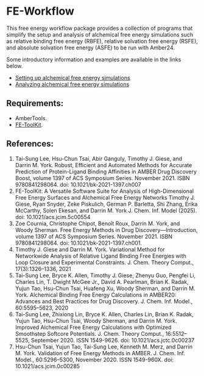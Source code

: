 # FE-Workflow

This free energy workflow package provides a collection of programs that simplify the setup and analysis of alchemical free energy simulations such as relative binding free energy (RBFE), relative solvation free energy (RSFE), and absolute solvation free energy (ASFE) to be run with Amber24.

Some introductory information and examples are available in the links below.

 - [Setting up alchemical free energy simulations](https://ambertutorials-rutgerslbsr-c744272d5a9c1169e0dc9e19b8d800019105.gitlab.io/workshop/05_afeSims/03_asfe.html)
 - [Analyzing alchemical free energy simulations](https://ambertutorials-rutgerslbsr-c744272d5a9c1169e0dc9e19b8d800019105.gitlab.io/workshop/05_afeSims/04_rbfe.html)


## Requirements:

 - AmberTools.
 - [FE-ToolKit](https://gitlab.com/RutgersLBSR/fe-toolkit).

## References:

1. Tai-Sung Lee, Hsu-Chun Tsai, Abir Ganguly, Timothy J. Giese, and Darrin M. York. Robust, Efficient
and Automated Methods for Accurate Prediction of Protein-Ligand Binding Affinities in AMBER Drug
Discovery Boost, volume 1397 of ACS Symposium Series. November 2021. ISBN 9780841298064. doi:
10.1021/bk-2021-1397.ch007
2. FE-ToolKit: A Versatile Software Suite for Analysis of High-Dimensional Free Energy Surfaces and Alchemical Free Energy Networks Timothy J. Giese, Ryan Snyder, Zeke Piskulich, German P. Barletta, Shi Zhang, Erika McCarthy, Solen Ekesan, and Darrin M. York J. Chem. Inf. Model (2025). doi: 10.1021/acs.jcim.5c00554
3. Zoe Cournia, Christophe Chipot, Benoît Roux, Darrin M. York, and Woody Sherman. Free Energy
Methods in Drug Discovery—Introduction, volume 1397 of ACS Symposium Series. November 2021.
ISBN 9780841298064. doi: 10.1021/bk-2021-1397.ch001.
4. Timothy J. Giese and Darrin M. York. Variational Method for Networkwide Analysis of Relative
Ligand Binding Free Energies with Loop Closure and Experimental Constraints. J. Chem. Theory
Comput., 17(3):1326–1336, 2021
5. Tai-Sung Lee, Bryce K. Allen, Timothy J. Giese, Zhenyu Guo, Pengfei Li, Charles Lin, T. Dwight McGee
Jr., David A. Pearlman, Brian K. Radak, Yujun Tao, Hsu-Chun Tsai, Huafeng Xu, Woody Sherman,
and Darrin M. York. Alchemical Binding Free Energy Calculations in AMBER20: Advances and Best
Practices for Drug Discovery. J. Chem. Inf. Model., 60:5595–5623, 2020
6. Tai-Sung Lee, Zhixiong Lin, Bryce K. Allen, Charles Lin, Brian K. Radak, Yujun Tao, Hsu-Chun
Tsai, Woody Sherman, and Darrin M. York. Improved Alchemical Free Energy Calculations with
Optimized Smoothstep Softcore Potentials. J. Chem. Theory Comput., 16:5512–5525, September 2020. ISSN 1549-9626. doi: 10.1021/acs.jctc.0c00237
7. Hsu-Chun Tsai, Yujun Tao, Tai-Sung Lee, Kenneth M. Merz, and Darrin M. York. Validation of Free
Energy Methods in AMBER. J. Chem. Inf. Model., 60:5296–5300, November 2020. ISSN 1549-960X.
doi: 10.1021/acs.jcim.0c00285
